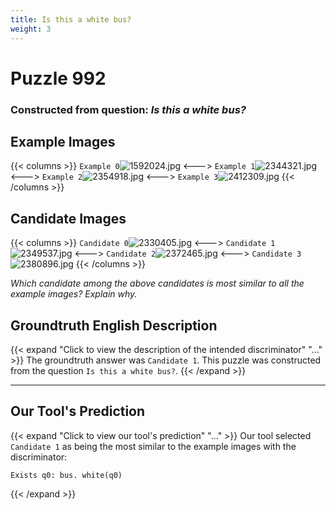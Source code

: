 ```yaml
---
title: Is this a white bus?
weight: 3
---
```


# Puzzle 992
### Constructed from question: _Is this a white bus?_


## Example Images
{{< columns >}}
`Example 0`![1592024.jpg](/gqa_images/1592024.jpg)
<--->
`Example 1`![2344321.jpg](/gqa_images/2344321.jpg)
<--->
`Example 2`![2354918.jpg](/gqa_images/2354918.jpg)
<--->
`Example 3`![2412309.jpg](/gqa_images/2412309.jpg)
{{< /columns >}}

## Candidate Images
{{< columns >}}
`Candidate 0`![2330405.jpg](/gqa_images/2330405.jpg)
<--->
`Candidate 1`![2349537.jpg](/gqa_images/2349537.jpg)
<--->
`Candidate 2`![2372465.jpg](/gqa_images/2372465.jpg)
<--->
`Candidate 3`![2380896.jpg](/gqa_images/2380896.jpg)
{{< /columns >}}

*Which candidate among the above candidates is most similar to all the example images? Explain why.*

## Groundtruth English Description

{{< expand "Click to view the description of the intended discriminator" "..." >}}
The groundtruth answer was `Candidate 1`. This puzzle was constructed from the question `Is this a white bus?`.
{{< /expand >}}

---

## Our Tool's Prediction

{{< expand "Click to view our tool's prediction" "..." >}}
Our tool selected `Candidate 1` as being the most similar to the example images with the discriminator:
```plaintext
Exists q0: bus. white(q0)
```
{{< /expand >}}
